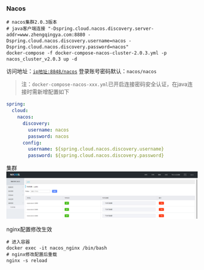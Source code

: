 ### Nacos

```shell
# nacos集群2.0.3版本
# java客户端连接 "-Dspring.cloud.nacos.discovery.server-addr=www.zhengqingya.com:8880 -Dspring.cloud.nacos.discovery.username=nacos -Dspring.cloud.nacos.discovery.password=nacos"
docker-compose -f docker-compose-nacos-cluster-2.0.3.yml -p nacos_cluster_v2.0.3 up -d
```

访问地址：[`ip地址:8848/nacos`](http://www.zhengqingya.com:8848/nacos)
登录账号密码默认：`nacos/nacos`

> 注：`docker-compose-nacos-xxx.yml`已开启连接密码安全认证，在java连接时需新增配置如下

```yml
spring:
  cloud:
    nacos:
      discovery:
        username: nacos
        password: nacos
      config:
        username: ${spring.cloud.nacos.discovery.username}
        password: ${spring.cloud.nacos.discovery.password}
```

集群
![nacos集群节点列表.png](./nacos-cluster-nodes.png)

nginx配置修改生效

```shell
# 进入容器
docker exec -it nacos_nginx /bin/bash
# nginx修改配置后重载
nginx -s reload
```
